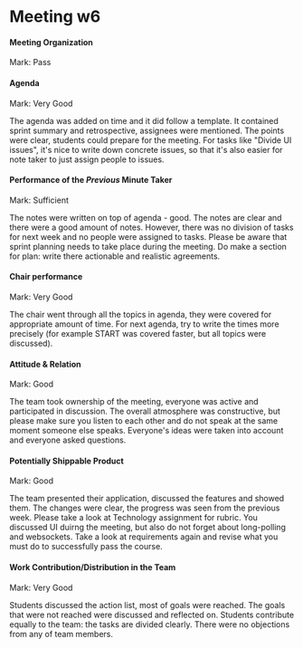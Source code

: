 # Meeting w6

#### Meeting Organization

Mark: Pass


#### Agenda 

Mark: Very Good

The agenda was added on time and it did follow a template. It contained sprint summary and retrospective, assignees were mentioned. The points were clear, students could prepare for the meeting. For tasks like "Divide UI issues", it's nice to write down concrete issues, so that it's also easier for note taker to just assign people to issues.


#### Performance of the *Previous* Minute Taker

Mark: Sufficient

The notes were written on top of agenda - good. The notes are clear and there were a good amount of notes. However, there was no division of tasks for next week and no people were assigned to tasks. Please be aware that sprint planning needs to take place during the meeting. Do make a section for plan: write there actionable and realistic agreements.


#### Chair performance

Mark: Very Good

The chair went through all the topics in agenda, they were covered for appropriate amount of time. For next agenda, try to write the times more precisely (for example START was covered faster, but all topics were discussed).


#### Attitude & Relation

Mark: Good

The team took ownership of the meeting, everyone was active and participated in discussion. The overall atmosphere was constructive, but please make sure you listen to each other and do not speak at the same moment someone else speaks. Everyone's ideas were taken into account and everyone asked questions.


#### Potentially Shippable Product

Mark: Good

The team presented their application, discussed the features and showed them. The changes were clear, the progress was seen from the previous week. Please take a look at Technology assignment for rubric. You discussed UI duirng the meeting, but also do not forget about long-polling and websockets. Take a look at requirements again and revise what you must do to successfully pass the course.


#### Work Contribution/Distribution in the Team

Mark: Very Good

Students discussed the action list, most of goals were reached. The goals that were not reached were discussed and reflected on. Students contribute equally to the team: the tasks are divided clearly. There were no objections from any of team members.
